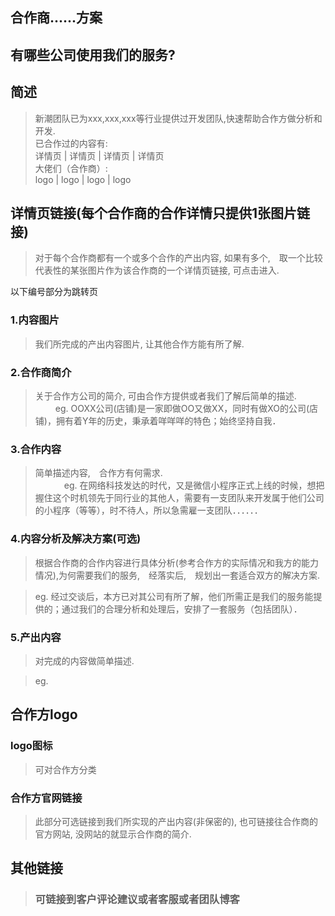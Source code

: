 ## 合作商......方案
## 有哪些公司使用我们的服务?   
## 简述
> 新潮团队已为xxx,xxx,xxx等行业提供过开发团队,快速帮助合作方做分析和开发.   
已合作过的内容有:     
   详情页   |   详情页  |  详情页  |  详情页  
大佬们（合作商）:   
     logo     |     logo    |    logo    |    logo   


## 详情页链接(每个合作商的合作详情只提供1张图片链接)
> 对于每个合作商都有一个或多个合作的产出内容, 如果有多个,　取一个比较代表性的某张图片作为该合作商的一个详情页链接, 可点击进入.     

以下编号部分为跳转页     

### 1.内容图片
> 我们所完成的产出内容图片, 让其他合作方能有所了解.    
   
### 2.合作商简介
> 关于合作方公司的简介, 可由合作方提供或者我们了解后简单的描述.      
　　
> eg. OOXX公司(店铺)是一家即做OO又做XX，同时有做XO的公司(店铺)，拥有着Y年的历史，秉承着咩咩咩的特色；始终坚持自我．     
     
### 3.合作内容
> 简单描述内容,　合作方有何需求.     
     　　　
> eg. 在网络科技发达的时代，又是微信小程序正式上线的时候，想把握住这个时机领先于同行业的其他人，需要有一支团队来开发属于他们公司的小程序（等等），时不待人，所以急需雇一支团队．．．．．．　　    


### 4.内容分析及解决方案(可选)
> 根据合作商的合作内容进行具体分析(参考合作方的实际情况和我方的能力情况),为何需要我们的服务,　经落实后,　规划出一套适合双方的解决方案.       
    
> eg. 经过交谈后，本方已对其公司有所了解，他们所需正是我们的服务能提供的；通过我们的合理分析和处理后，安排了一套服务（包括团队）．

### 5.产出内容
> 对完成的内容做简单描述.     
    
> eg. 

## 合作方logo
### logo图标
> 可对合作方分类      

### 合作方官网链接
> 此部分可选链接到我们所实现的产出内容(非保密的), 也可链接往合作商的官方网站, 没网站的就显示合作商的简介.

## 其他链接
> ### 可链接到客户评论建议或者客服或者团队博客

